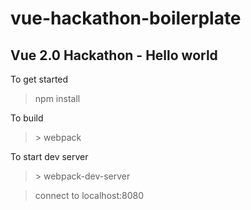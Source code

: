 # vue-hackathon-boilerplate

## Vue 2.0 Hackathon - Hello world

To get started
> npm install

To build
> \> webpack

To start dev server
> \> webpack-dev-server

> connect to localhost:8080
